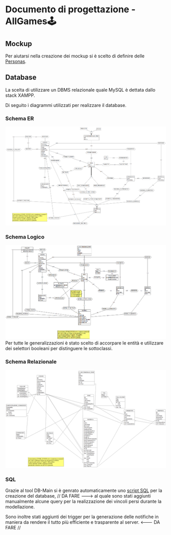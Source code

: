 # Documento di progettazione - **AllGames🕹️**


## Mockup
Per aiutarsi nella creazione dei mockup si è scelto di definire delle [Personas](Personas.md). 


## Database

La scelta di utilizzare un DBMS relazionale quale MySQL è dettata dallo stack XAMPP.

Di seguito i diagrammi utilizzati per realizzare il database.

### Schema ER
![Database - Schema ER](./img/db/Schema%20ER.png)

### Schema Logico
![Database - Schema Logico](./img/db/Schema%20Logico.png)
Per tutte le generalizzazioni è stato scelto di accorpare le entità e utilizzare dei selettori booleani per distinguere le sottoclassi.

### Schema Relazionale
![Database - Schema Relazionale](./img/db/Schema%20Relazionale.png)

### SQL
Grazie al tool DB-Main si è genrato automaticamente uno [script SQL](./db/ALL_GAMES_DDL.sql) per la creazione del database, // DA FARE ---> al quale sono stati aggiunti manualmente alcune query per la realizzazione dei vincoli persi durante la modellazione.

Sono inoltre stati aggiunti dei trigger per la generazione delle notifiche in maniera da rendere il tutto più efficiente e trasparente al server. <--- DA FARE //